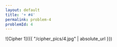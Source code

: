 ```yaml
---
layout: default
title: '+ #4'
permalink: problem-4
problemId: 4
---
```

![Cipher 1]({{ "/cipher_pics/4.jpg" | absolute_url }})
